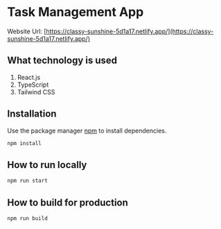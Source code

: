 # Task Management App

Website Url: [https://classy-sunshine-5d1a17.netlify.app/](https://classy-sunshine-5d1a17.netlify.app/)

## What technology is used

1. React.js
2. TypeScript
3. Tailwind CSS

## Installation

Use the package manager [npm](https://www.npmjs.com/) to install dependencies.

```bash
npm install
```

## How to run locally

```python
npm run start

```

## How to build for production

```python
npm run build

```
